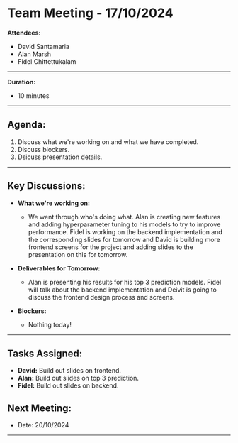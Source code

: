 # Team Meeting - 17/10/2024


**Attendees:**  
- David Santamaria
- Alan Marsh
- Fidel Chittettukalam

---

**Duration:**
- 10 minutes

---

## Agenda:

1. Discuss what we're working on and what we have completed.
2. Discuss blockers.
3. Dsicuss presentation details.

---

## Key Discussions:

- **What we're working on:**
  - We went through who's doing what. Alan is creating new features and adding hyperparameter tuning to his models to try to improve performance. Fidel is working on the backend implementation and the corresponding slides for tomorrow and David is building more frontend screens for the project and adding slides to the presentation on this for tomorrow.

- **Deliverables for Tomorrow:**
  - Alan is presenting his results for his top 3 prediction models. Fidel will talk about the backend implementation and Deivit is going to discuss the frontend design process and screens.

- **Blockers:**
  - Nothing today!

---

## Tasks Assigned:

- **David:** Build out slides on frontend.
- **Alan:** Build out slides on top 3 prediction.
- **Fidel:** Build out slides on backend.

## Next Meeting:
- Date: 20/10/2024

---